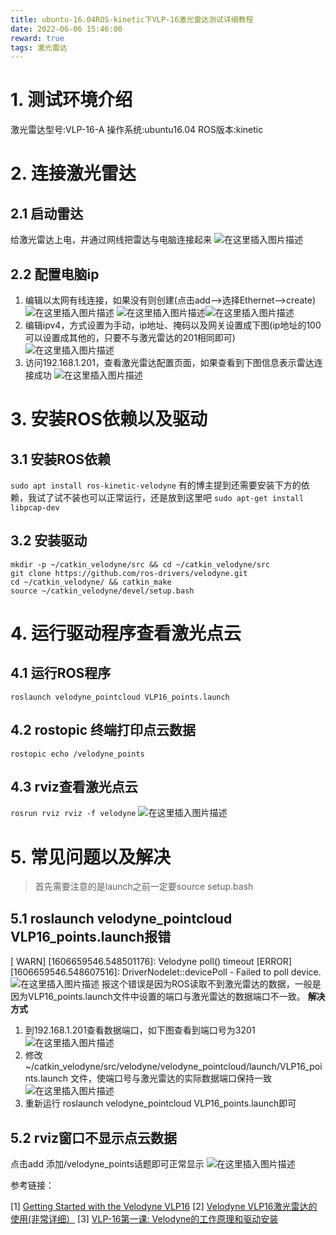 ```yaml
---
title: ubuntu-16.04ROS-kinetic下VLP-16激光雷达测试详细教程
date: 2022-06-06 15:46:00
reward: true
tags: 激光雷达
---
```

# 1. 测试环境介绍

激光雷达型号:VLP-16-A
操作系统:ubuntu16.04
ROS版本:kinetic
<!-- more -->

# 2. 连接激光雷达

## 2.1 启动雷达

给激光雷达上电，并通过网线把雷达与电脑连接起来
![在这里插入图片描述](https://img-blog.csdnimg.cn/20201201105355815.png?x-oss-process=image/watermark,type_ZmFuZ3poZW5naGVpdGk,shadow_10,text_aHR0cHM6Ly9ibG9nLmNzZG4ubmV0L3dlaXhpbl80NDM4NzMzOQ==,size_16,color_FFFFFF,t_70#pic_center)

## 2.2 配置电脑ip

1. 编辑以太网有线连接，如果没有则创建(点击add-->选择Ethernet-->create)
   ![在这里插入图片描述](https://img-blog.csdnimg.cn/20201129210721965.png?x-oss-process=image/watermark,type_ZmFuZ3poZW5naGVpdGk,shadow_10,text_aHR0cHM6Ly9ibG9nLmNzZG4ubmV0L3dlaXhpbl80NDM4NzMzOQ==,size_16,color_FFFFFF,t_70#pic_center)
   ![在这里插入图片描述](https://img-blog.csdnimg.cn/20201129211021987.png?x-oss-process=image/watermark,type_ZmFuZ3poZW5naGVpdGk,shadow_10,text_aHR0cHM6Ly9ibG9nLmNzZG4ubmV0L3dlaXhpbl80NDM4NzMzOQ==,size_16,color_FFFFFF,t_70#pic_center)![在这里插入图片描述](https://img-blog.csdnimg.cn/20201129213157667.png?x-oss-process=image/watermark,type_ZmFuZ3poZW5naGVpdGk,shadow_10,text_aHR0cHM6Ly9ibG9nLmNzZG4ubmV0L3dlaXhpbl80NDM4NzMzOQ==,size_16,color_FFFFFF,t_70#pic_center)
2. 编辑ipv4，方式设置为手动，ip地址、掩码以及网关设置成下图(ip地址的100可以设置成其他的，只要不与激光雷达的201相同即可)
   ![在这里插入图片描述](https://img-blog.csdnimg.cn/20201129211315451.png?x-oss-process=image/watermark,type_ZmFuZ3poZW5naGVpdGk,shadow_10,text_aHR0cHM6Ly9ibG9nLmNzZG4ubmV0L3dlaXhpbl80NDM4NzMzOQ==,size_16,color_FFFFFF,t_70#pic_center)
3. 访问192.168.1.201，查看激光雷达配置页面，如果查看到下图信息表示雷达连接成功
   ![在这里插入图片描述](https://img-blog.csdnimg.cn/2020112921385140.png?x-oss-process=image/watermark,type_ZmFuZ3poZW5naGVpdGk,shadow_10,text_aHR0cHM6Ly9ibG9nLmNzZG4ubmV0L3dlaXhpbl80NDM4NzMzOQ==,size_16,color_FFFFFF,t_70#pic_center)

# 3. 安装ROS依赖以及驱动

## 3.1 安装ROS依赖

`sudo apt install ros-kinetic-velodyne`
有的博主提到还需要安装下方的依赖，我试了试不装也可以正常运行，还是放到这里吧
`sudo apt-get install libpcap-dev` 

## 3.2 安装驱动

```
mkdir -p ~/catkin_velodyne/src && cd ~/catkin_velodyne/src
git clone https://github.com/ros-drivers/velodyne.git
cd ~/catkin_velodyne/ && catkin_make
source ~/catkin_velodyne/devel/setup.bash
```

# 4. 运行驱动程序查看激光点云

## 4.1 运行ROS程序

`roslaunch velodyne_pointcloud VLP16_points.launch`

## 4.2 rostopic 终端打印点云数据

`rostopic echo /velodyne_points`

## 4.3 rviz查看激光点云

`rosrun rviz rviz -f velodyne`
![在这里插入图片描述](https://img-blog.csdnimg.cn/2020112922091335.png?x-oss-process=image/watermark,type_ZmFuZ3poZW5naGVpdGk,shadow_10,text_aHR0cHM6Ly9ibG9nLmNzZG4ubmV0L3dlaXhpbl80NDM4NzMzOQ==,size_16,color_FFFFFF,t_70#pic_center)

# 5. 常见问题以及解决

>首先需要注意的是launch之前一定要source setup.bash

## 5.1 roslaunch velodyne_pointcloud VLP16_points.launch报错

 [ WARN] [1606659546.548501176]: Velodyne poll() timeout 
 [ERROR] [1606659546.548607516]: DriverNodelet::devicePoll - Failed to poll device.
![在这里插入图片描述](https://img-blog.csdnimg.cn/20201129215722322.png?x-oss-process=image/watermark,type_ZmFuZ3poZW5naGVpdGk,shadow_10,text_aHR0cHM6Ly9ibG9nLmNzZG4ubmV0L3dlaXhpbl80NDM4NzMzOQ==,size_16,color_FFFFFF,t_70#pic_center)
报这个错误是因为ROS读取不到激光雷达的数据，一般是因为VLP16_points.launch文件中设置的端口与激光雷达的数据端口不一致。
**解决方式**

1. 到192.168.1.201查看数据端口，如下图查看到端口号为3201
   ![在这里插入图片描述](https://img-blog.csdnimg.cn/20201129222401806.png#pic_center)
2. 修改 ~/catkin_velodyne/src/velodyne/velodyne_pointcloud/launch/VLP16_points.launch 文件，使端口号与激光雷达的实际数据端口保持一致
   ![在这里插入图片描述](https://img-blog.csdnimg.cn/20201129223347279.png?x-oss-process=image/watermark,type_ZmFuZ3poZW5naGVpdGk,shadow_10,text_aHR0cHM6Ly9ibG9nLmNzZG4ubmV0L3dlaXhpbl80NDM4NzMzOQ==,size_16,color_FFFFFF,t_70#pic_center)
3. 重新运行 roslaunch velodyne_pointcloud VLP16_points.launch即可

## 5.2 rviz窗口不显示点云数据

点击add 添加/velodyne_points话题即可正常显示
![在这里插入图片描述](https://img-blog.csdnimg.cn/20201129223937149.png?x-oss-process=image/watermark,type_ZmFuZ3poZW5naGVpdGk,shadow_10,text_aHR0cHM6Ly9ibG9nLmNzZG4ubmV0L3dlaXhpbl80NDM4NzMzOQ==,size_16,color_FFFFFF,t_70#pic_center)
	
参考链接：

[1] [Getting Started with the Velodyne VLP16](http://wiki.ros.org/velodyne/Tutorials/Getting%20Started%20with%20the%20Velodyne%20VLP16)
[2] [Velodyne VLP16激光雷达的使用(非常详细）](https://blog.csdn.net/zbr794866300/article/details/99305864)
[3] [VLP-16第一课: Velodyne的工作原理和驱动安装](https://blog.csdn.net/qq_29797957/article/details/102807553)